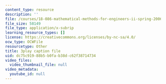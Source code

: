 ```yaml
---
content_type: resource
description: ''
file: /courses/18-086-mathematical-methods-for-engineers-ii-spring-2006/dc75c91988b5b0fab38dc62f38714734_nlO9ci0kPLg.srt
file_size: 58149
file_type: application/x-subrip
learning_resource_types: []
license: https://creativecommons.org/licenses/by-nc-sa/4.0/
ocw_type: OCWFile
resourcetype: Other
title: 3play caption file
uid: dc75c919-88b5-b0fa-b38d-c62f38714734
video_files:
  video_thumbnail_file: null
video_metadata:
  youtube_id: null
---
```

